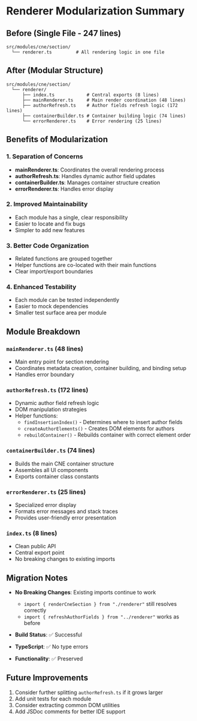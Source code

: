 # Renderer Modularization Summary

## Before (Single File - 247 lines)
```
src/modules/cne/section/
  └── renderer.ts         # All rendering logic in one file
```

## After (Modular Structure)
```
src/modules/cne/section/
  └── renderer/
      ├── index.ts            # Central exports (8 lines)
      ├── mainRenderer.ts     # Main render coordination (48 lines)
      ├── authorRefresh.ts    # Author fields refresh logic (172 lines)
      ├── containerBuilder.ts # Container building logic (74 lines)
      └── errorRenderer.ts    # Error rendering (25 lines)
```

## Benefits of Modularization

### 1. **Separation of Concerns**
- **mainRenderer.ts**: Coordinates the overall rendering process
- **authorRefresh.ts**: Handles dynamic author field updates
- **containerBuilder.ts**: Manages container structure creation
- **errorRenderer.ts**: Handles error display

### 2. **Improved Maintainability**
- Each module has a single, clear responsibility
- Easier to locate and fix bugs
- Simpler to add new features

### 3. **Better Code Organization**
- Related functions are grouped together
- Helper functions are co-located with their main functions
- Clear import/export boundaries

### 4. **Enhanced Testability**
- Each module can be tested independently
- Easier to mock dependencies
- Smaller test surface area per module

## Module Breakdown

### `mainRenderer.ts` (48 lines)
- Main entry point for section rendering
- Coordinates metadata creation, container building, and binding setup
- Handles error boundary

### `authorRefresh.ts` (172 lines)
- Dynamic author field refresh logic
- DOM manipulation strategies
- Helper functions:
  - `findInsertionIndex()` - Determines where to insert author fields
  - `createAuthorElements()` - Creates DOM elements for authors
  - `rebuildContainer()` - Rebuilds container with correct element order

### `containerBuilder.ts` (74 lines)
- Builds the main CNE container structure
- Assembles all UI components
- Exports container class constants

### `errorRenderer.ts` (25 lines)
- Specialized error display
- Formats error messages and stack traces
- Provides user-friendly error presentation

### `index.ts` (8 lines)
- Clean public API
- Central export point
- No breaking changes to existing imports

## Migration Notes

- **No Breaking Changes**: Existing imports continue to work
  - `import { renderCneSection } from "./renderer"` still resolves correctly
  - `import { refreshAuthorFields } from "../renderer"` works as before

- **Build Status**: ✅ Successful
- **TypeScript**: ✅ No type errors
- **Functionality**: ✅ Preserved

## Future Improvements

1. Consider further splitting `authorRefresh.ts` if it grows larger
2. Add unit tests for each module
3. Consider extracting common DOM utilities
4. Add JSDoc comments for better IDE support